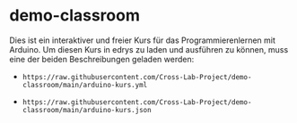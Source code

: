 # demo-classroom

Dies ist ein interaktiver und freier Kurs für das Programmierenlernen mit Arduino.
Um diesen Kurs in edrys zu laden und ausführen zu können, muss eine der beiden Beschreibungen geladen werden:

- `https://raw.githubusercontent.com/Cross-Lab-Project/demo-classroom/main/arduino-kurs.yml`

- `https://raw.githubusercontent.com/Cross-Lab-Project/demo-classroom/main/arduino-kurs.json`